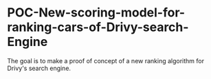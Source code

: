 # POC-New-scoring-model-for-ranking-cars-of-Drivy-search-Engine
The goal is to make a proof of concept of a new ranking algorithm for Drivy's  search engine.
